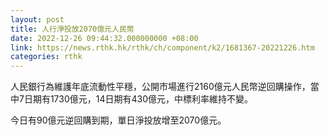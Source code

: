 ```yaml
---
layout: post
title: 人行淨投放2070億元人民幣
date: 2022-12-26 09:44:32.000000000 +08:00
link: https://news.rthk.hk/rthk/ch/component/k2/1681367-20221226.htm
categories: rthk
---
```


人民銀行為維護年底流動性平穩，公開市場進行2160億元人民幣逆回購操作，當中7日期有1730億元，14日期有430億元，中標利率維持不變。

今日有90億元逆回購到期，單日淨投放增至2070億元。
